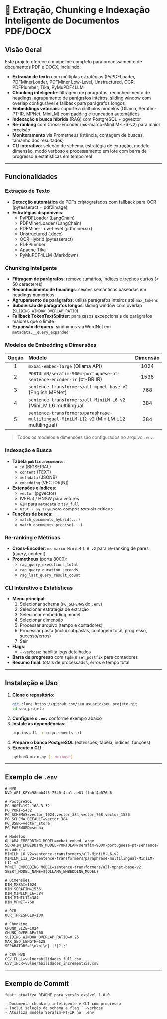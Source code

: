 # 🧠 Extração, Chunking e Indexação Inteligente de Documentos PDF/DOCX

## Visão Geral

Este projeto oferece um pipeline completo para processamento de documentos PDF e DOCX, incluindo:

- **Extração de texto** com múltiplas estratégias (PyPDFLoader, PDFMinerLoader, PDFMiner Low-Level, Unstructured, OCR, PDFPlumber, Tika, PyMuPDF4LLM)
- **Chunking inteligente**: filtragem de parágrafos, reconhecimento de headings, agrupamento de parágrafos inteiros, sliding window com overlap configurável e fallback para parágrafos longos
- **Embeddings vetoriais**: suporte a múltiplos modelos (Ollama, Serafim-PT-IR, MPNet, MiniLM) com padding e truncation automáticos
- **Indexação e busca híbrida** (RAG) com PostgreSQL + pgvector
- **Re-ranking** com Cross-Encoder (ms-marco-MiniLM-L-6-v2) para maior precisão
- **Monitoramento** via Prometheus (latência, contagem de buscas, tamanho dos resultados)
- **CLI interativo**: seleção de schema, estratégia de extração, modelo, dimensão, modo verboso e processamento em lote com barra de progresso e estatísticas em tempo real

---

## Funcionalidades

### Extração de Texto

- **Detecção automática** de PDFs criptografados com fallback para OCR (pytesseract + pdf2image)
- **Estratégias disponíveis**:
    - PyPDFLoader (LangChain)
    - PDFMinerLoader (LangChain)
    - PDFMiner Low-Level (pdfminer.six)
    - Unstructured (.docx)
    - OCR Hybrid (pytesseract)
    - PDFPlumber
    - Apache Tika
    - PyMuPDF4LLM (Markdown)

### Chunking Inteligente

- **Filtragem de parágrafos**: remove sumários, índices e trechos curtos (< 50 caracteres)
- **Reconhecimento de headings**: seções semânticas baseadas em headings numéricos
- **Agrupamento de parágrafos**: utiliza parágrafos inteiros até `max_tokens`
- **Subdivisão de parágrafos longos**: sliding window com overlap (`SLIDING_WINDOW_OVERLAP_RATIO`)
- **Fallback TokenTextSplitter**: para casos excepcionais de parágrafos maiores que o limite
- **Expansão de query**: sinônimos via WordNet em `metadata.__query_expanded`

### Modelos de Embedding e Dimensões

| Opção | Modelo                                                                                       | Dimensão |
|:-----:|:---------------------------------------------------------------------------------------------|:--------:|
| 1     | `mxbai-embed-large` (Ollama API)                                                             | 1024     |
| 2     | `PORTULAN/serafim-900m-portuguese-pt-sentence-encoder-ir` (pt-BR IR)                         | 1536     |
| 3     | `sentence-transformers/all-mpnet-base-v2` (English MPNet)                                    | 768      |
| 4     | `sentence-transformers/all-MiniLM-L6-v2` (MiniLM L6 multilingual)                            | 384      |
| 5     | `sentence-transformers/paraphrase-multilingual-MiniLM-L12-v2` (MiniLM L12 multilingual)      | 384      |

> Todos os modelos e dimensões são configurados no arquivo `.env`.

### Indexação e Busca

- **Tabela `public.documents`**:
    - `id` (BIGSERIAL)
    - `content` (TEXT)
    - `metadata` (JSONB)
    - `embedding` (VECTOR[N])
- **Extensões e índices**:
    - `vector` (pgvector)
    - IVFFlat / HNSW para vetores
    - `GIN` para `metadata` e `tsv_full`
    - `GIST + pg_trgm` para campos textuais críticos
- **Funções de busca**:
    - `match_documents_hybrid(...)`
    - `match_documents_precise(...)`

### Re-ranking e Métricas

- **Cross-Encoder**: `ms-marco-MiniLM-L-6-v2` para re-ranking de pares (query, content)
- **Prometheus** (porta 8000):
    - `rag_query_executions_total`
    - `rag_query_duration_seconds`
    - `rag_last_query_result_count`

### CLI Interativo e Estatísticas

- **Menu principal**:
    1. Selecionar schema (`PG_SCHEMAS` do `.env`)
    2. Selecionar estratégia de extração
    3. Selecionar embedding model
    4. Selecionar dimensão
    5. Processar arquivo (tempo e contadores)
    6. Processar pasta (inclui subpastas, contagem total, progresso, sucesso/erros)
    0. Sair
- **Flags**:
    - `--verbose`: habilita logs detalhados
- **Barra de progresso** com `tqdm` e `set_postfix` para contadores
- **Resumo final**: totais de processados, erros e tempo total

---

## Instalação e Uso

1. **Clone o repositório**:
     ```bash
     git clone https://github.com/seu_usuario/seu_projeto.git
     cd seu_projeto
     ```
2. **Configure o `.env`** conforme exemplo abaixo
3. **Instale as dependências**:
     ```bash
     pip install -r requirements.txt
     ```
4. **Prepare o banco PostgreSQL** (extensões, tabela, índices, funções)
5. **Execute o CLI**:
     ```bash
     python3 main.py [--verbose]
     ```

---

## Exemplo de `.env`

```dotenv
# NVD
NVD_API_KEY=98dbb4f5-7540-4ca1-ae81-ffabf4b076b6

# PostgreSQL
PG_HOST=192.168.3.32
PG_PORT=5432
PG_SCHEMAS=vector_1024,vector_384,vector_768,vector_1536
PG_SCHEMA_DEFAULT=vector_384
PG_USER=vector_store
PG_PASSWORD=senha

# Modelos
OLLAMA_EMBEDDING_MODEL=mxbai-embed-large
SERAFIM_EMBEDDING_MODEL=PORTULAN/serafim-900m-portuguese-pt-sentence-encoder-ir
MINILM_L6_V2=sentence-transformers/all-MiniLM-L6-v2
MINILM_L12_V2=sentence-transformers/paraphrase-multilingual-MiniLM-L12-v2
MPNET_EMBEDDING_MODEL=sentence-transformers/all-mpnet-base-v2
SBERT_MODEL_NAME=${OLLAMA_EMBEDDING_MODEL}

# Dimensões
DIM_MXBAI=1024
DIM_SERAFIM=1536
DIM_MINILM_L6=384
DIM_MINIL12=384
DIM_MPNET=768

# OCR
OCR_THRESHOLD=100

# Chunking
CHUNK_SIZE=1024
CHUNK_OVERLAP=700
SLIDING_WINDOW_OVERLAP_RATIO=0.25
MAX_SEQ_LENGTH=128
SEPARATORS="\n\n|\n|.|!|?|;"

# CSV NVD
CSV_FULL=vulnerabilidades_full.csv
CSV_INCR=vulnerabilidades_incrementais.csv
```

---

## Exemplo de Commit

```text
feat: atualiza README para versão estável 1.0.0

- Documenta chunking inteligente e CLI com progresso
- Inclui seleção de schema e flag `--verbose`
- Atualiza modelo Serafim-PT-IR no `.env`
```
